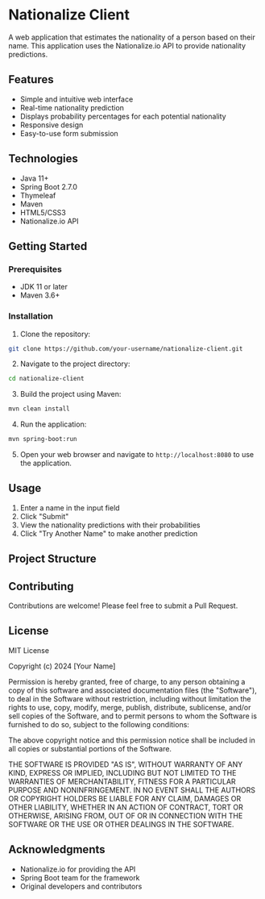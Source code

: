 # Nationalize Client

A web application that estimates the nationality of a person based on their name. This application uses the Nationalize.io API to provide nationality predictions.

## Features

- Simple and intuitive web interface
- Real-time nationality prediction
- Displays probability percentages for each potential nationality
- Responsive design
- Easy-to-use form submission

## Technologies

- Java 11+
- Spring Boot 2.7.0
- Thymeleaf
- Maven
- HTML5/CSS3
- Nationalize.io API

## Getting Started

### Prerequisites

- JDK 11 or later
- Maven 3.6+

### Installation

1. Clone the repository:

```bash
git clone https://github.com/your-username/nationalize-client.git
```

2. Navigate to the project directory:

```bash
cd nationalize-client
```

3. Build the project using Maven:

```bash
mvn clean install
```

4. Run the application:

```bash
mvn spring-boot:run
```

5. Open your web browser and navigate to `http://localhost:8080` to use the application.

## Usage

1. Enter a name in the input field
2. Click "Submit"
3. View the nationality predictions with their probabilities
4. Click "Try Another Name" to make another prediction

## Project Structure

## Contributing

Contributions are welcome! Please feel free to submit a Pull Request.

## License

MIT License

Copyright (c) 2024 [Your Name]

Permission is hereby granted, free of charge, to any person obtaining a copy
of this software and associated documentation files (the "Software"), to deal
in the Software without restriction, including without limitation the rights
to use, copy, modify, merge, publish, distribute, sublicense, and/or sell
copies of the Software, and to permit persons to whom the Software is
furnished to do so, subject to the following conditions:

The above copyright notice and this permission notice shall be included in all
copies or substantial portions of the Software.

THE SOFTWARE IS PROVIDED "AS IS", WITHOUT WARRANTY OF ANY KIND, EXPRESS OR
IMPLIED, INCLUDING BUT NOT LIMITED TO THE WARRANTIES OF MERCHANTABILITY,
FITNESS FOR A PARTICULAR PURPOSE AND NONINFRINGEMENT. IN NO EVENT SHALL THE
AUTHORS OR COPYRIGHT HOLDERS BE LIABLE FOR ANY CLAIM, DAMAGES OR OTHER
LIABILITY, WHETHER IN AN ACTION OF CONTRACT, TORT OR OTHERWISE, ARISING FROM,
OUT OF OR IN CONNECTION WITH THE SOFTWARE OR THE USE OR OTHER DEALINGS IN THE
SOFTWARE.

## Acknowledgments

- Nationalize.io for providing the API
- Spring Boot team for the framework
- Original developers and contributors
